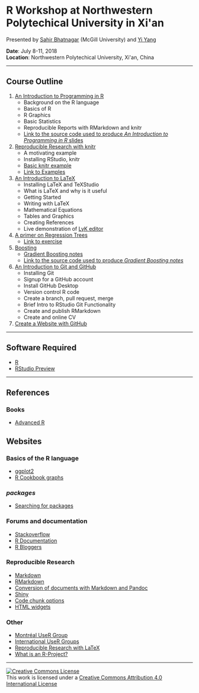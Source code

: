 # R Workshop at Northwestern Polytechical University in Xi'an

Presented by [Sahir Bhatnagar](http://sahirbhatnagar.com/) (McGill University) and [Yi Yang](http://www.math.mcgill.ca/yyang/)

**Date**: July 8-11, 2018  
**Location**: Northwestern Polytechical University, Xi'an, China    

----

## Course Outline  

1. [An Introduction to Programming in R](https://github.com/sahirbhatnagar/npu/blob/master/resources/npu-xian-2018.pdf)
    * Background on the R language  
    * Basics of R  
    * R Graphics  
    * Basic Statistics  
    * Reproducible Reports with RMarkdown and knitr  
    * [Link to the source code used to produce _An Introduction to Programming in R_ slides](https://github.com/sahirbhatnagar/npu/blob/master/slides_source/npu-xian-2018/)  
2. [Reproducible Research with knitr](https://github.com/sahirbhatnagar/knitr-tutorial/blob/master/slides/mcgill-knitr.pdf)  
    * A motivating example  
    * Installing RStudio, knitr  
    * [Basic knitr example](https://github.com/sahirbhatnagar/npu/blob/master/demos/001-basic-knitr-example)  
    * [Link to Examples](https://github.com/sahirbhatnagar/knitr-tutorial)  
3. [An Introduction to LaTeX](https://github.com/sahirbhatnagar/npu/blob/master/resources/intro-to-latex.pdf)   
    * Installing LaTeX and TeXStudio    
    * What is LaTeX and why is it useful  
    * Getting Started  
    * Writing with LaTeX  
    * Mathematical Equations  
    * Tables and Graphics  
    * Creating References  
    * Live demonstration of [LyK editor](https://www.lyx.org/)  
4. [A primer on Regression Trees](https://github.com/sahirbhatnagar/npu/blob/master/resources/cart_animation_EN_Feb19_Final.pdf)  
    * [Link to exercise](https://github.com/sahirbhatnagar/npu/blob/master/exercises/001-regression-trees.md)  
5. [Boosting](https://github.com/sahirbhatnagar/npu/blob/master/resources/gbm-slides.pdf)
    * [Gradient Boosting notes](https://github.com/sahirbhatnagar/npu/blob/master/resources/note_GBM_knitr.pdf)  
    * [Link to the source code used to produce _Gradient Boosting notes_](https://github.com/sahirbhatnagar/npu/blob/master/slides_source/gbm/)  
6. [An Introduction to Git and GitHub](https://sahirbhatnagar.com/git4ds/)  
    * Installing Git  
    * Signup for a GitHub account  
    * Install GitHub Desktop  
    * Version control R code  
    * Create a branch, pull request, merge  
    * Brief Intro to RStudio Git Functionality  
    * Create and publish RMarkdown    
    * Create and online CV  
7. [Create a Website with GitHub](https://sahirbhatnagar.com/CSSC2018/)  

----

## Software Required

* [R](http://cran.r-project.org/)
* [RStudio Preview](http://www.rstudio.com/products/rstudio/download/preview/)


----

## References

### Books

* [Advanced R](http://adv-r.had.co.nz/)


## Websites

### Basics of the R language

* [ggplot2](http://docs.ggplot2.org/current/) 
* [R Cookbook graphs](http://www.cookbook-r.com/Graphs/)

### _packages_

* [Searching for packages](http://www.r-pkg.org/)


### Forums and documentation

* [Stackoverflow](http://stackoverflow.com/questions/tagged/r)
* [R Documentation](http://www.rdocumentation.org/)
* [R Bloggers](http://www.r-bloggers.com/)


### Reproducible Research

* [Markdown](http://daringfireball.net/projects/markdown/syntax)
* [RMarkdown](http://rmarkdown.rstudio.com/)
* [Conversion of documents with Markdown and Pandoc](http://enacit1.epfl.ch/markdown-pandoc/)
* [Shiny](http://shiny.rstudio.com/)
* [Code chunk options](http://yihui.name/knitr/options/)
* [HTML widgets](http://www.htmlwidgets.org/)


### Other

* [Montréal UseR Group](http://www.meetup.com/Montreal-R-User-Group/)
* [International UseR Groups](http://blog.revolutionanalytics.com/local-r-groups.html)
* [Reproducible Research with LaTeX](https://github.com/sahirbhatnagar/knitr-tutorial)
* [What is an R-Project?](https://support.rstudio.com/hc/en-us/articles/200526207-Using-Projects)







----

<a rel="license" href="http://creativecommons.org/licenses/by/4.0/"><img alt="Creative Commons License" style="border-width:0" src="https://i.creativecommons.org/l/by/4.0/88x31.png" /></a><br />This work is licensed under a <a rel="license" href="http://creativecommons.org/licenses/by/4.0/">Creative Commons Attribution 4.0 International License</a>

